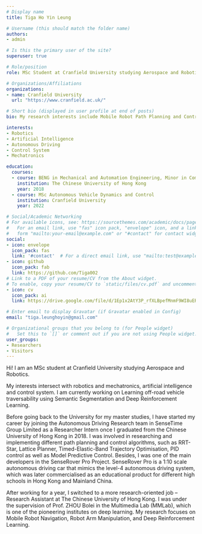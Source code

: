 ```yaml
---
# Display name
title: Tiga Ho Yin Leung

# Username (this should match the folder name)
authors:
- admin

# Is this the primary user of the site?
superuser: true

# Role/position
role: MSc Student at Cranfield University studying Aerospace and Robotics

# Organizations/Affiliations
organizations:
- name: Cranfield University
  url: "https://www.cranfield.ac.uk/"

# Short bio (displayed in user profile at end of posts)
bio: My research interests include Mobile Robot Path Planning and Control, Navigation and Deep RL based Manipulator Control.

interests:
- Robotics
- Artificial Intelligence
- Autonomous Driving
- Control System
- Mechatronics

education:
  courses:
  - course: BENG in Mechanical and Automation Engineering, Minor in Computer Science
    institution: The Chinese University of Hong Kong
    year: 2018
  - course: MSc Autonomous Vehicle Dynamics and Control
    institution: Cranfield University
    year: 2022

# Social/Academic Networking
# For available icons, see: https://sourcethemes.com/academic/docs/page-builder/#icons
#   For an email link, use "fas" icon pack, "envelope" icon, and a link in the
#   form "mailto:your-email@example.com" or "#contact" for contact widget.
social:
- icon: envelope
  icon_pack: fas
  link: '#contact'  # For a direct email link, use "mailto:test@example.org".
- icon: github
  icon_pack: fab
  link: https://github.com/Tiga002
# Link to a PDF of your resume/CV from the About widget.
# To enable, copy your resume/CV to `static/files/cv.pdf` and uncomment the lines below.
- icon: cv
  icon_pack: ai
  link: https://drive.google.com/file/d/1Ep1x2AtY3P_rfXLBpefMnmF9WI8uERki/view?usp=sharing

# Enter email to display Gravatar (if Gravatar enabled in Config)
email: "tiga.leunghoyin@gmail.com"

# Organizational groups that you belong to (for People widget)
#   Set this to `[]` or comment out if you are not using People widget.
user_groups:
- Researchers
- Visitors
---
```


Hi! I am an MSc student at Cranfield University studying Aerospace and Robotics.

My interests intersect with robotics and mechatronics, artificial intelligence and control system.
I am currently working on Learning off-road vehicle traversability using Semantic Segmentation and Deep Reinforcement Learning.

Before going back to the University for my master studies, I have started my career by joining the Autonomous Driving Research team in
SenseTime Group Limited as a Researcher Intern once I graduated from the Chinese University of Hong Kong in 2018. I was involved in researching and implementing different path planning and control algorithms, such as RRT-Star, Lattice Planner, Timed-Elastic-Band Trajectory Optimisation, PID control as well as Model Predictive Control. Besides, I was one of the main developers in the SenseRover Pro Project. SenseRover Pro is a 1:10 scale autonomous driving car that mimics the level-4 autonomous driving system, which was later commercialised as an educational product for different high schools in Hong Kong and Mainland China.

After working for a year, I switched to a more research-oriented job – Research Assistant at The Chinese University of Hong
Kong. I was under the supervision of Prof. ZHOU Bolei in the Multimedia Lab (MMLab), which is one of the pioneering institutes
on deep learning. My research focuses on Mobile Robot Navigation, Robot Arm Manipulation, and Deep Reinforcement Learning.
